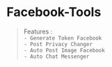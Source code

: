 # Facebook-Tools  
>Features :  
```- Generate Token Facebook```  
```- Post Privacy Changer```  
```- Auto Post Image Facebook```  
```- Auto Chat Messenger```  
